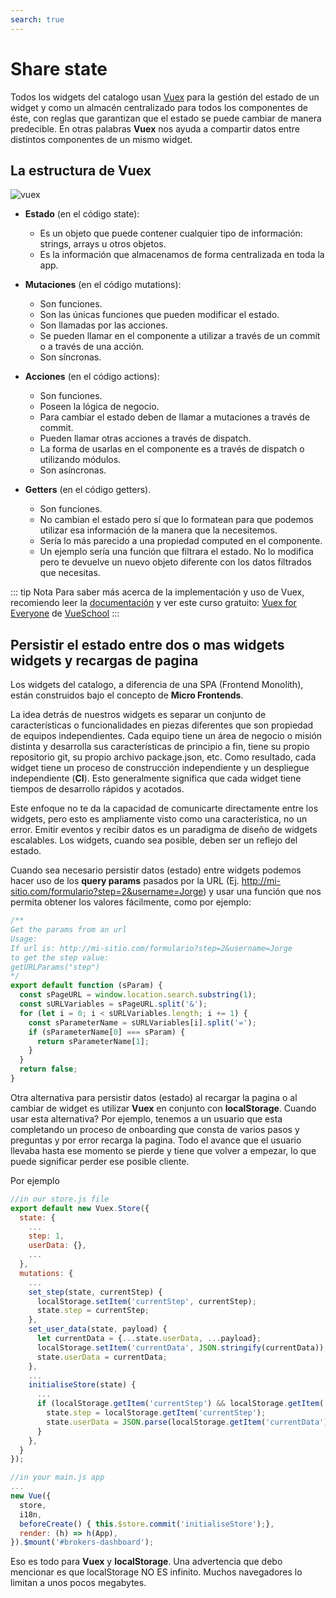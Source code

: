 ```yaml
---
search: true
---
```


# Share state

Todos los widgets del catalogo usan [Vuex](https://vuex.vuejs.org/) para la gestión del estado de un widget y como un almacén centralizado para todos los componentes de éste, con reglas que garantizan que el estado se puede cambiar de manera predecible. En otras palabras **Vuex** nos ayuda a compartir datos entre distintos componentes de un mismo widget.

## La estructura de Vuex

![vuex](/assets/img/widgets/vuex.png)

* **Estado** (en el código state):
  * Es un objeto que puede contener cualquier tipo de información: strings, arrays u otros objetos.
  * Es la información que almacenamos de forma centralizada en toda la app.

* **Mutaciones** (en el código mutations):
  * Son funciones.
  * Son las únicas funciones que pueden modificar el estado.
  * Son llamadas por las acciones.
  * Se pueden llamar en el componente a utilizar a través de un commit o a través de una acción.
  * Son síncronas.

* **Acciones** (en el código actions):
  * Son funciones.
  * Poseen la lógica de negocio.
  * Para cambiar el estado deben de llamar a mutaciones a través de commit.
  * Pueden llamar otras acciones a través de dispatch.
  * La forma de usarlas en el componente es a través de dispatch o utilizando módulos.
  * Son asíncronas.

* **Getters** (en el código getters).
  * Son funciones.
  * No cambian el estado pero sí que lo formatean para que podemos utilizar esa información de la manera que la necesitemos.
  * Sería lo más parecido a una propiedad computed en el componente.
  * Un ejemplo sería una función que filtrara el estado. No lo modifica pero te devuelve un nuevo objeto diferente con los datos filtrados que necesitas.

::: tip Nota
Para saber más acerca de la implementación y uso de Vuex, recomiendo leer la [documentación](https://vuex.vuejs.org/guide/) y ver este curso gratuito: [Vuex for Everyone](https://vueschool.io/courses/vuex-for-everyone) de [VueSchool](https://vueschool.io/)
:::

## Persistir el estado entre dos o mas widgets widgets y recargas de pagina

Los widgets del catalogo, a diferencia de una SPA (Frontend Monolith), están construidos bajo el concepto de **Micro Frontends**.

La idea detrás de nuestros widgets es separar un conjunto de características o funcionalidades en piezas diferentes que son propiedad de equipos independientes. Cada equipo tiene un área de negocio o misión distinta y desarrolla sus características de principio a fin, tiene su propio repositorio git, su propio archivo package.json, etc. Como resultado, cada widget tiene un proceso de construcción independiente y un despliegue independiente (**CI**). Esto generalmente significa que cada widget tiene tiempos de desarrollo rápidos y acotados.

Este enfoque no te da la capacidad de comunicarte directamente entre los widgets, pero esto es ampliamente visto como una característica, no un error. Emitir eventos y recibir datos es un paradigma de diseño de widgets escalables. Los widgets, cuando sea posible, deben ser un reflejo del estado.

Cuando sea necesario persistir datos (estado) entre widgets podemos hacer uso de los **query params** pasados por la URL (Ej. <http://mi-sitio.com/formulario?step=2&username=Jorge>) y usar una función que nos permita obtener los valores fácilmente, como por ejemplo:

```js
/**
Get the params from an url
Usage:
If url is: http://mi-sitio.com/formulario?step=2&username=Jorge
to get the step value:
getURLParams("step")
*/
export default function (sParam) {
  const sPageURL = window.location.search.substring(1);
  const sURLVariables = sPageURL.split('&');
  for (let i = 0; i < sURLVariables.length; i += 1) {
    const sParameterName = sURLVariables[i].split('=');
    if (sParameterName[0] === sParam) {
      return sParameterName[1];
    }
  }
  return false;
}
```

Otra alternativa para persistir datos (estado) al recargar la pagina o al cambiar de widget es utilizar **Vuex** en conjunto con **localStorage**. Cuando usar esta alternativa? Por ejemplo, tenemos a un usuario que esta completando un proceso de onboarding que consta de varios pasos y preguntas y por error recarga la pagina. Todo el avance que el usuario llevaba hasta ese momento se pierde y tiene que volver a empezar, lo que puede significar perder ese posible cliente.

Por ejemplo

```js
//in our store.js file
export default new Vuex.Store({
  state: {
    ...
    step: 1,
    userData: {},
    ...
  },
  mutations: {
    ...
    set_step(state, currentStep) {
      localStorage.setItem('currentStep', currentStep);
      state.step = currentStep;
    },
    set_user_data(state, payload) {
      let currentData = {...state.userData, ...payload};
      localStorage.setItem('currentData', JSON.stringify(currentData));
      state.userData = currentData;
    },
    ...
    initialiseStore(state) {
      ...
      if (localStorage.getItem('currentStep') && localStorage.getItem('currentData')) {
        state.step = localStorage.getItem('currentStep');
        state.userData = JSON.parse(localStorage.getItem('currentData'));
      }
    },
  }
});
```

```js
//in your main.js app
...
new Vue({
  store,
  i18n,
  beforeCreate() { this.$store.commit('initialiseStore');},
  render: (h) => h(App),
}).$mount('#brokers-dashboard');
```

Eso es todo para **Vuex** y **localStorage**. Una advertencia que debo mencionar es que localStorage NO ES infinito. Muchos navegadores lo limitan a unos pocos megabytes.
